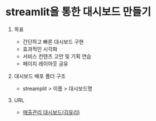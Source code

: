 # streamlit을 통한 대시보드 만들기
1. 목표
    - 간단하고 빠른 대시보드 구현
    - 효과적인 시각화
    - 서비스 컨텐츠 고안 및 기획 연습
    - 페이지 레이아웃 공유

2. 대시보드 배포 폴더 구조
    - streamplit > 이름 >  대시보드명

3. URL
    - [매출관리 대시보드(김유리)](https://skr-datascience-streamlit-yurikimstreamlit-salesmain-u6fxjc.streamlit.app/)